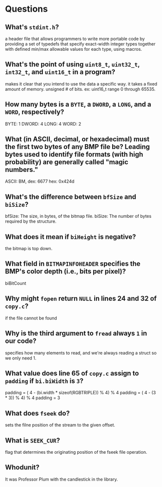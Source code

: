 # Questions

## What's `stdint.h`?

a header file that allows programmers to write more portable code by providing a set of typedefs that specify exact-width integer  types together with defined min/max allowable values for each type, using macros.

## What's the point of using `uint8_t`, `uint32_t`, `int32_t`, and `uint16_t` in a program?

makes it clear that you intend to use the data a specific way. it takes a fixed amount of memory. unsigned # of bits. ex: uint16_t range 0 through 65535.

## How many bytes is a `BYTE`, a `DWORD`, a `LONG`, and a `WORD`, respectively?

BYTE: 1
DWORD: 4
LONG: 4
WORD: 2

## What (in ASCII, decimal, or hexadecimal) must the first two bytes of any BMP file be? Leading bytes used to identify file formats (with high probability) are generally called "magic numbers."

ASCII: BM, dex: 6677 hex: 0x424d

## What's the difference between `bfSize` and `biSize`?

bfSize: The size, in bytes, of the bitmap file.
biSize: The number of bytes required by the structure.

## What does it mean if `biHeight` is negative?

the bitmap is top down.

## What field in `BITMAPINFOHEADER` specifies the BMP's color depth (i.e., bits per pixel)?

biBitCount

## Why might `fopen` return `NULL` in lines 24 and 32 of `copy.c`?

if the file cannot be found

## Why is the third argument to `fread` always `1` in our code?

specifies how many elements to read, and we're always reading a struct so we only need 1.

## What value does line 65 of `copy.c` assign to `padding` if `bi.biWidth` is `3`?

padding = ( 4 - (bi.width * sizeof(RGBTRIPLE)) % 4) % 4
padding = ( 4 - (3 * 3)) % 4) % 4
padding = 3

## What does `fseek` do?

sets the filne position of the stream to the given offset.

## What is `SEEK_CUR`?

flag that determines the originating position of the fseek file operation.

## Whodunit?

It was Professor Plum with the candlestick in the library.
